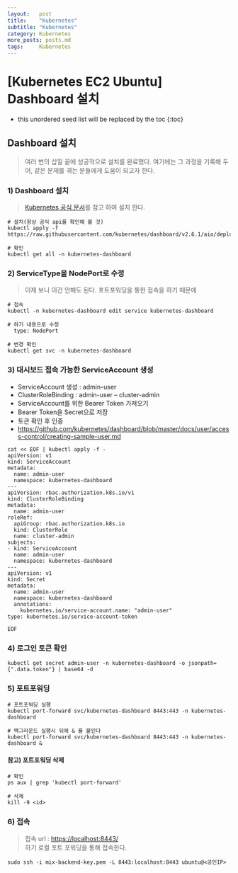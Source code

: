 ```yaml
---
layout:   post
title:    "Kubernetes"
subtitle: "Kubernetes"
category: Kubernetes
more_posts: posts.md
tags:     Kubernetes
---
```

# [Kubernetes EC2 Ubuntu] Dashboard 설치

<!--more-->
<!-- Table of contents -->
* this unordered seed list will be replaced by the toc
{:toc}

<!-- text -->

## Dashboard 설치
> 여러 번의 삽질 끝에 성공적으로 설치를 완료했다. 여기에는 그 과정을 기록해 두어, 같은 문제를 겪는 분들에게 도움이 되고자 한다.

### 1) Dashboard 설치
> [Kubernetes 공식 문서](https://kubernetes.io/ko/docs/tasks/access-application-cluster/web-ui-dashboard/)를 참고 하여 설치 한다.

```shell
# 설치(항상 공식 api를 확인해 볼 것)
kubectl apply -f https://raw.githubusercontent.com/kubernetes/dashboard/v2.6.1/aio/deploy/recommended.yaml

# 확인
kubectl get all -n kubernetes-dashboard
```

### 2) ServiceType을 NodePort로 수정
> 이제 보니 이건 안해도 된다. 포트포워딩을 통한 접속을 하기 때문에

```shell
# 접속
kubectl -n kubernetes-dashboard edit service kubernetes-dashboard

# 하기 내용으로 수정
  type: NodePort
  
# 변경 확인
kubectl get svc -n kubernetes-dashboard
```

### 3) 대시보드 접속 가능한 ServiceAccount 생성
- ServiceAccount 생성 : admin-user
- ClusterRoleBinding : admin-user – cluster-admin
- ServiceAccount를 위한 Bearer Token 가져오기
- Bearer Token을 Secret으로 저장
- 토큰 확인 후 인증
- https://github.com/kubernetes/dashboard/blob/master/docs/user/access-control/creating-sample-user.md

```shell
cat << EOF | kubectl apply -f -
apiVersion: v1
kind: ServiceAccount
metadata:
  name: admin-user
  namespace: kubernetes-dashboard
---
apiVersion: rbac.authorization.k8s.io/v1
kind: ClusterRoleBinding
metadata:
  name: admin-user
roleRef:
  apiGroup: rbac.authorization.k8s.io
  kind: ClusterRole
  name: cluster-admin
subjects:
- kind: ServiceAccount
  name: admin-user
  namespace: kubernetes-dashboard
---
apiVersion: v1
kind: Secret
metadata:
  name: admin-user
  namespace: kubernetes-dashboard
  annotations:
    kubernetes.io/service-account.name: "admin-user"   
type: kubernetes.io/service-account-token 

EOF
```

### 4) 로그인 토큰 확인

```shell
kubectl get secret admin-user -n kubernetes-dashboard -o jsonpath={".data.token"} | base64 -d
```

### 5) 포트포워딩

```shell
# 포트포워딩 실행
kubectl port-forward svc/kubernetes-dashboard 8443:443 -n kubernetes-dashboard

# 백그라운드 실행시 뒤에 & 를 붙인다
kubectl port-forward svc/kubernetes-dashboard 8443:443 -n kubernetes-dashboard &
```

#### 참고) 포트포워딩 삭제

```shell
# 확인
ps aux | grep 'kubectl port-forward'

# 삭제
kill -9 <id>
```

### 6) 접속
> 접속 url : [https://localhost:8443/](https://localhost:8443/)  
> 하기 로컬 포트 포워딩을 통해 접속한다.

```shell
sudo ssh -i mix-backend-key.pem -L 8443:localhost:8443 ubuntu@<공인IP>
```